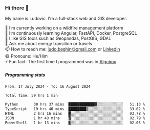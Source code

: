 ### Hi there 👋

My name is Ludovic. I'm a full-stack web and GIS developer.

 🔭 I’m currently working on a wildfire management platform<br/>
 🌱 I’m continuously learning Angular, FastAPI, Docker, PostgreSQL<br/>
 👯 I like GIS tools such as Geopandas, PostGIS, GDAL<br/>
 💬 Ask me about energy transition or travels<br/>
 📫 How to reach me: ludo.beghin@gmail.com or [Linkedin](https://www.linkedin.com/in/ludovic-beghin/)<br/>
 😄 Pronouns: He/Him<br/>
 ⚡ Fun fact: The first time I programmed was in [Algobox](https://fr.wikipedia.org/wiki/Algobox)<br/>

##### Programming stats
<!--START_SECTION:waka-->

```txt
From: 17 July 2024 - To: 16 August 2024

Total Time: 59 hrs 1 min

Python       30 hrs 37 mins  ████████████▓░░░░░░░░░░░░   51.13 %
TypeScript   19 hrs 46 mins  ████████▒░░░░░░░░░░░░░░░░   33.02 %
HTML         2 hrs 16 mins   █░░░░░░░░░░░░░░░░░░░░░░░░   03.78 %
JSON         1 hr 40 mins    ▓░░░░░░░░░░░░░░░░░░░░░░░░   02.79 %
PowerShell   1 hr 13 mins    ▓░░░░░░░░░░░░░░░░░░░░░░░░   02.05 %
```

<!--END_SECTION:waka-->
